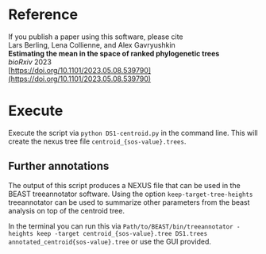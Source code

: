 # Reference

If you publish a paper using this software, please cite<br>
Lars Berling, Lena Collienne, and Alex Gavryushkin<br>
**Estimating the mean in the space of ranked phylogenetic trees**<br>
*bioRxiv* 2023<br>
[https://doi.org/10.1101/2023.05.08.539790](https://doi.org/10.1101/2023.05.08.539790) 


# Execute

Execute the script via `python DS1-centroid.py` in the command line. This will create the nexus tree file `centroid_{sos-value}.trees`.

## Further annotations

The output of this script produces a NEXUS file that can be used in the BEAST treeannotator software.
Using the option `keep-target-tree-heights` treeannotator can be used to summarize other parameters from the beast 
 analysis on top of the centroid tree. 

In the terminal you can run this via
`Path/to/BEAST/bin/treeannotator -heights keep -target centroid_{sos-value}.tree DS1.trees annotated_centroid{sos-value}.tree`
or use the GUI provided.
